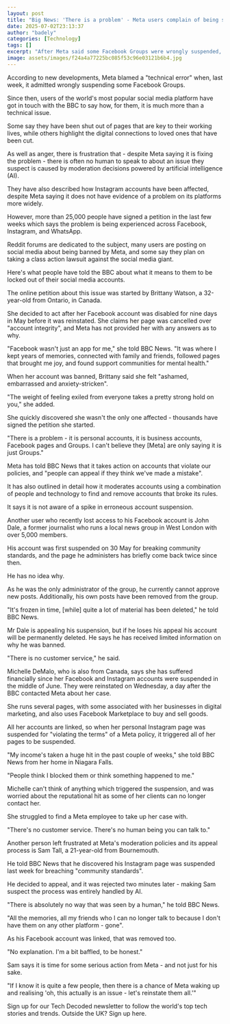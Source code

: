 ```yaml
---
layout: post
title: "Big News: 'There is a problem' - Meta users complain of being shut out of their accounts"
date: 2025-07-02T23:13:37
author: "badely"
categories: [Technology]
tags: []
excerpt: "After Meta said some Facebook Groups were wrongly suspended, users tell the BBC the impact it is having - and say it's a wider problem."
image: assets/images/f24a4a77225bc085f53c96e03121b6b4.jpg
---
```


According to new developments, Meta blamed a "technical error" when, last week, it admitted wrongly suspending some Facebook Groups.

Since then, users of the world's most popular social media platform have got in touch with the BBC to say how, for them, it is much more than a technical issue.

Some say they have been shut out of pages that are key to their working lives, while others highlight the digital connections to loved ones that have been cut.

As well as anger, there is frustration that - despite Meta saying it is fixing the problem - there is often no human to speak to about an issue they suspect is caused by moderation decisions powered by artificial intelligence (AI). 

They have also described how Instagram accounts have been affected, despite Meta saying it does not have evidence of a problem on its platforms more widely.

However, more than 25,000 people have signed a petition in the last few weeks which says the problem is being experienced across Facebook, Instagram, and WhatsApp.

Reddit forums are dedicated to the subject, many users are posting on social media about being banned by Meta, and some say they plan on taking a class action lawsuit against the social media giant.

Here's what people have told the BBC about what it means to them to be locked out of their social media accounts.

The online petition about this issue was started by Brittany Watson, a 32-year-old from Ontario, in Canada.

She decided to act after her Facebook account was disabled for nine days in May before it was reinstated. She claims her page was cancelled over "account integrity", and Meta has not provided her with any answers as to why.

"Facebook wasn't just an app for me," she told BBC News. "It was where I kept years of memories, connected with family and friends, followed pages that brought me joy, and found support communities for mental health."

When her account was banned, Brittany said she felt "ashamed, embarrassed and anxiety-stricken".

"The weight of feeling exiled from everyone takes a pretty strong hold on you," she added.

She quickly discovered she wasn't the only one affected - thousands have signed the petition she started.

"There is a problem - it is personal accounts, it is business accounts, Facebook pages and Groups. I can't believe they [Meta] are only saying it is just Groups."

Meta has told BBC News that it takes action on accounts that violate our policies, and "people can appeal if they think we've made a mistake".

It has also outlined in detail how it moderates accounts using a combination of people and technology to find and remove accounts that broke its rules.

It says it is not aware of a spike in erroneous account suspension.

Another user who recently lost access to his Facebook account is John Dale, a former journalist who runs a local news group in West London with over 5,000 members. 

His account was first suspended on 30 May for breaking community standards, and the page he administers has briefly come back twice since then.

He has no idea why.

As he was the only administrator of the group, he currently cannot approve new posts. Additionally, his own posts have been removed from the group.

"It's frozen in time, [while] quite a lot of material has been deleted," he told BBC News.

Mr Dale is appealing his suspension, but if he loses his appeal his account will be permanently deleted. He says he has received limited information on why he was banned.

"There is no customer service," he said.

Michelle DeMalo, who is also from Canada, says she has suffered financially since her Facebook and Instagram accounts were suspended in the middle of June. They were reinstated on Wednesday, a day after the BBC contacted Meta about her case.

She runs several pages, with some associated with her businesses in digital marketing, and also uses Facebook Marketplace to buy and sell goods.

All her accounts are linked, so when her personal Instagram page was suspended for "violating the terms" of a Meta policy, it triggered all of her pages to be suspended.

"My income's taken a huge hit in the past couple of weeks," she told BBC News from her home in Niagara Falls.

"People think I blocked them or think something happened to me."

Michelle can't think of anything which triggered the suspension, and was worried about the reputational hit as some of her clients can no longer contact her.

She struggled to find a Meta employee to take up her case with.

"There's no customer service. There's no human being you can talk to."

Another person left frustrated at Meta's moderation policies and its appeal process is Sam Tall, a 21-year-old from Bournemouth.

He told BBC News that he discovered his Instagram page was suspended last week for breaching "community standards".

He decided to appeal, and it was rejected two minutes later - making Sam suspect the process was entirely handled by AI.

"There is absolutely no way that was seen by a human," he told BBC News.

"All the memories, all my friends who I can no longer talk to because I don't have them on any other platform - gone".

As his Facebook account was linked, that was removed too.

"No explanation. I'm a bit baffled, to be honest."

Sam says it is time for some serious action from Meta - and not just for his sake.

"If I know it is quite a few people, then there is a chance of Meta waking up and realising 'oh, this actually is an issue - let's reinstate them all.'"

Sign up for our Tech Decoded newsletter to follow the world's top tech stories and trends. Outside the UK? Sign up here.

